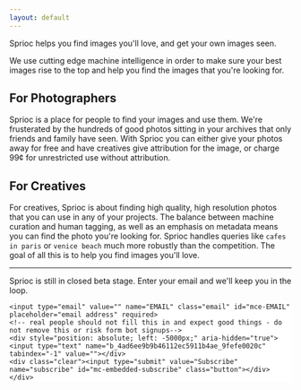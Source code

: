 ```yaml
---
layout: default
---
```


Sprioc helps you find images you'll love, and get your own images seen.

We use cutting edge machine intelligence in order to make sure your best images
rise to the top and help you find the images that you're looking for.

## For Photographers

Sprioc is a place for people to find your images and use them. We're frusterated
by the hundreds of good photos sitting in your archives that only friends and
family have seen. With Sprioc you can either give your photos away for free and
have creatives give attribution for the image, or charge 99&cent; for
unrestricted use without attribution.

## For Creatives

For creatives, Sprioc is about finding high quality, high resolution photos that
you can use in any of your projects. The balance between machine curation and
human tagging, as well as an emphasis on metadata means you can find the photo
you're looking for. Sprioc handles queries like `cafes in paris` or `venice
beach` much more robustly than the competition. The goal of all this is to help
you find images you'll love.

<hr>

Sprioc is still in closed beta stage. Enter your email and we'll keep you in the
loop.

<!-- Begin MailChimp Signup Form -->
<link href="//cdn-images.mailchimp.com/embedcode/horizontal-slim-10_7.css" rel="stylesheet" type="text/css">
<style type="text/css">
	#mc_embed_signup{background:#fff; clear:left; font:14px Inconsolata,sans-serif; width:100%;}
</style>
<div id="mc_embed_signup">
<form action="//xyz.us13.list-manage.com/subscribe/post?u=4ad6ee9b9b46112ec5911b4ae&amp;id=9fefe0020c" method="post" id="mc-embedded-subscribe-form" name="mc-embedded-subscribe-form" class="validate" target="_blank" novalidate>
    <div id="mc_embed_signup_scroll">

	<input type="email" value="" name="EMAIL" class="email" id="mce-EMAIL" placeholder="email address" required>
    <!-- real people should not fill this in and expect good things - do not remove this or risk form bot signups-->
    <div style="position: absolute; left: -5000px;" aria-hidden="true"><input type="text" name="b_4ad6ee9b9b46112ec5911b4ae_9fefe0020c" tabindex="-1" value=""></div>
    <div class="clear"><input type="submit" value="Subscribe" name="subscribe" id="mc-embedded-subscribe" class="button"></div>
    </div>
</form>
</div>

<!--End mc_embed_signup-->
